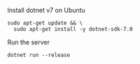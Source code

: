 Install dotnet v7 on Ubuntu

```
sudo apt-get update && \
  sudo apt-get install -y dotnet-sdk-7.0
```
Run the server

```
dotnet run --release
```

